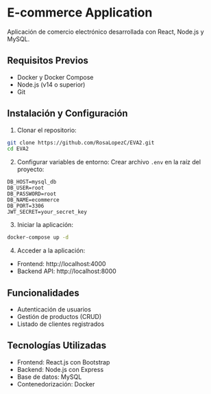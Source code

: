 # E-commerce Application

Aplicación de comercio electrónico desarrollada con React, Node.js y MySQL.

## Requisitos Previos

- Docker y Docker Compose
- Node.js (v14 o superior)
- Git

## Instalación y Configuración

1. Clonar el repositorio:
```bash
git clone https://github.com/RosaLopezC/EVA2.git
cd EVA2
```

2. Configurar variables de entorno:
   Crear archivo `.env` en la raíz del proyecto:
```env
DB_HOST=mysql_db
DB_USER=root
DB_PASSWORD=root
DB_NAME=ecommerce
DB_PORT=3306
JWT_SECRET=your_secret_key
```

3. Iniciar la aplicación:
```bash
docker-compose up -d
```

4. Acceder a la aplicación:
- Frontend: http://localhost:4000
- Backend API: http://localhost:8000

## Funcionalidades

- Autenticación de usuarios
- Gestión de productos (CRUD)
- Listado de clientes registrados

## Tecnologías Utilizadas

- Frontend: React.js con Bootstrap
- Backend: Node.js con Express
- Base de datos: MySQL
- Contenedorización: Docker
